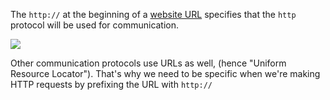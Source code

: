 The `http://` at the beginning of a [website URL](https://developer.mozilla.org/en-US/docs/Learn/Common_questions/What_is_a_URL) specifies that the `http` protocol will be used for communication.

![](https://storage.googleapis.com/qvault-webapp-dynamic-assets/course_assets/kz0imYE-793x394.png)

Other communication protocols use URLs as well, (hence "Uniform Resource Locator"). That's why we need to be specific when we're making HTTP requests by prefixing the URL with `http://`